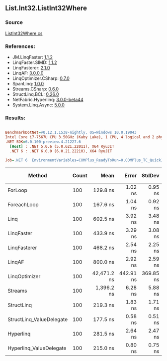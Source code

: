 ﻿## List.Int32.ListInt32Where

### Source
[ListInt32Where.cs](../LinqBenchmarks/List/Int32/ListInt32Where.cs)

### References:
- JM.LinqFaster: [1.1.2](https://www.nuget.org/packages/JM.LinqFaster/1.1.2)
- LinqFaster.SIMD: [1.1.2](https://www.nuget.org/packages/LinqFaster.SIMD/1.0.3)
- LinqFasterer: [2.1.0](https://www.nuget.org/packages/LinqFasterer/2.1.0)
- LinqAF: [3.0.0.0](https://www.nuget.org/packages/LinqAF/3.0.0.0)
- LinqOptimizer.CSharp: [0.7.0](https://www.nuget.org/packages/LinqOptimizer.CSharp/0.7.0)
- SpanLinq: [1.0.0](https://www.nuget.org/packages/SpanLinq/1.0.0)
- Streams.CSharp: [0.6.0](https://www.nuget.org/packages/Streams.CSharp/0.6.0)
- StructLinq.BCL: [0.26.0](https://www.nuget.org/packages/StructLinq/0.26.0)
- NetFabric.Hyperlinq: [3.0.0-beta44](https://www.nuget.org/packages/NetFabric.Hyperlinq/3.0.0-beta44)
- System.Linq.Async: [5.0.0](https://www.nuget.org/packages/System.Linq.Async/5.0.0)

### Results:
``` ini

BenchmarkDotNet=v0.12.1.1538-nightly, OS=Windows 10.0.19043
Intel Core i7-7567U CPU 3.50GHz (Kaby Lake), 1 CPU, 4 logical and 2 physical cores
.NET SDK=6.0.100-preview.4.21227.6
  [Host] : .NET 5.0.6 (5.0.621.22011), X64 RyuJIT
  .NET 6 : .NET 6.0.0 (6.0.21.22210), X64 RyuJIT

Job=.NET 6  EnvironmentVariables=COMPlus_ReadyToRun=0,COMPlus_TC_QuickJitForLoops=1,COMPlus_TieredPGO=1  Runtime=.NET 6.0  

```
|                   Method | Count |        Mean |     Error |    StdDev |  Ratio | RatioSD |   Gen 0 | Gen 1 | Gen 2 | Allocated |
|------------------------- |------ |------------:|----------:|----------:|-------:|--------:|--------:|------:|------:|----------:|
|                  ForLoop |   100 |    129.8 ns |   1.02 ns |   0.95 ns |   1.00 |    0.00 |       - |     - |     - |         - |
|              ForeachLoop |   100 |    167.6 ns |   1.04 ns |   0.92 ns |   1.29 |    0.01 |       - |     - |     - |         - |
|                     Linq |   100 |    602.5 ns |   3.92 ns |   3.48 ns |   4.64 |    0.05 |  0.0343 |     - |     - |      72 B |
|               LinqFaster |   100 |    433.9 ns |   3.29 ns |   3.08 ns |   3.34 |    0.04 |  0.3095 |     - |     - |     648 B |
|             LinqFasterer |   100 |    468.2 ns |   2.54 ns |   2.25 ns |   3.61 |    0.04 |  0.3328 |     - |     - |     696 B |
|                   LinqAF |   100 |    800.0 ns |   2.92 ns |   2.59 ns |   6.16 |    0.05 |       - |     - |     - |         - |
|            LinqOptimizer |   100 | 42,471.2 ns | 442.91 ns | 369.85 ns | 326.85 |    3.38 | 13.7329 |     - |     - |  28,794 B |
|                  Streams |   100 |  1,396.2 ns |   6.28 ns |   5.88 ns |  10.76 |    0.10 |  0.2899 |     - |     - |     608 B |
|               StructLinq |   100 |    219.3 ns |   1.83 ns |   1.71 ns |   1.69 |    0.02 |  0.0153 |     - |     - |      32 B |
| StructLinq_ValueDelegate |   100 |    177.5 ns |   0.58 ns |   0.51 ns |   1.37 |    0.01 |       - |     - |     - |         - |
|                Hyperlinq |   100 |    281.5 ns |   2.64 ns |   2.47 ns |   2.17 |    0.02 |       - |     - |     - |         - |
|  Hyperlinq_ValueDelegate |   100 |    215.0 ns |   0.80 ns |   0.75 ns |   1.66 |    0.01 |       - |     - |     - |         - |
